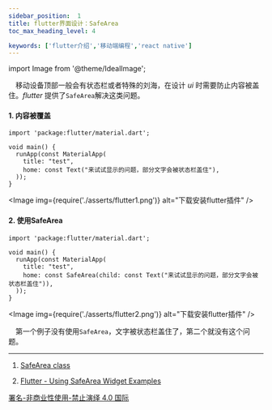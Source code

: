 ```yaml
---
sidebar_position:  1
title: flutter界面设计：SafeArea
toc_max_heading_level: 4

keywords: ['flutter介绍','移动端编程','react native']
---
```


import Image from '@theme/IdealImage';

 移动设备顶部一般会有状态栏或者特殊的刘海，在设计 _ui_ 时需要防止内容被盖住。_flutter_ 提供了`SafeArea`解决这类问题。

#### 1. 内容被覆盖


    import 'package:flutter/material.dart';

    void main() {
      runApp(const MaterialApp(
        title: "test",
        home: const Text("来试试显示的问题，部分文字会被状态栏盖住"),
      ));
    }

<Image img={require('./asserts/flutter1.png')} alt="下载安装flutter插件" /> <br />

#### 2. 使用SafeArea


    import 'package:flutter/material.dart';

    void main() {
      runApp(const MaterialApp(
        title: "test",
        home: const SafeArea(child: const Text("来试试显示的问题，部分文字会被状态栏盖住")),
      ));
    }


<Image img={require('./asserts/flutter2.png')} alt="下载安装flutter插件" /> <br />



 第一个例子没有使用`SafeArea`，文字被状态栏盖住了，第二个就没有这个问题。

* * *

1.  [SafeArea class](https://api.flutter.dev/flutter/widgets/SafeArea-class.html)

2.  [Flutter - Using SafeArea Widget Examples](https://www.woolha.com/tutorials/flutter-using-safearea-widget-examples)

[署名-非商业性使用-禁止演绎 4.0 国际](https://creativecommons.org/licenses/by-nc-nd/4.0/deed.zh)
